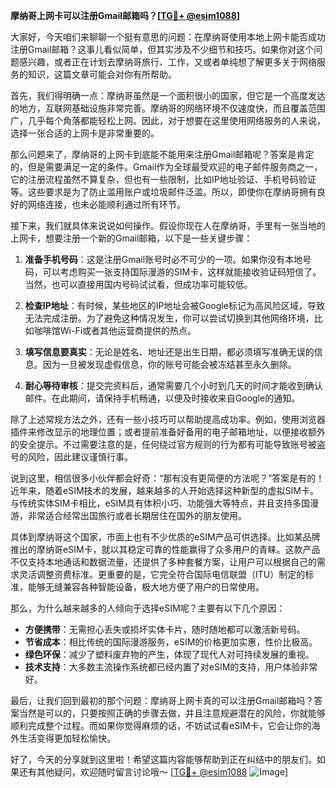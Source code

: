 **摩纳哥上网卡可以注册Gmail邮箱吗？[[TG💪+ @esim1088](https://t.me/s/esim1088)]**

大家好，今天咱们来聊聊一个挺有意思的问题：在摩纳哥使用本地上网卡能否成功注册Gmail邮箱？这事儿看似简单，但其实涉及不少细节和技巧。如果你对这个问题感兴趣，或者正在计划去摩纳哥旅行、工作，又或者单纯想了解更多关于网络服务的知识，这篇文章可能会对你有所帮助。

首先，我们得明确一点：摩纳哥虽然是一个面积很小的国家，但它是一个高度发达的地方，互联网基础设施非常完善。摩纳哥的网络环境不仅速度快，而且覆盖范围广，几乎每个角落都能轻松上网。因此，对于想要在这里使用网络服务的人来说，选择一张合适的上网卡是非常重要的。

那么问题来了，摩纳哥的上网卡到底能不能用来注册Gmail邮箱呢？答案是肯定的，但是需要满足一定的条件。Gmail作为全球最受欢迎的电子邮件服务商之一，它的注册流程虽然不算复杂，但也有一些限制，比如IP地址验证、手机号码验证等。这些要求是为了防止滥用账户或垃圾邮件泛滥。所以，即使你在摩纳哥拥有良好的网络连接，也未必能顺利通过所有环节。

接下来，我们就具体来说说如何操作。假设你现在人在摩纳哥，手里有一张当地的上网卡，想要注册一个新的Gmail邮箱，以下是一些关键步骤：

1. **准备手机号码**：这是注册Gmail账号时必不可少的一项。如果你没有本地号码，可以考虑购买一张支持国际漫游的SIM卡，这样就能接收验证码短信了。当然，也可以直接用国内号码试试看，但成功率可能较低。

2. **检查IP地址**：有时候，某些地区的IP地址会被Google标记为高风险区域，导致无法完成注册。为了避免这种情况发生，你可以尝试切换到其他网络环境，比如咖啡馆Wi-Fi或者其他运营商提供的热点。

3. **填写信息要真实**：无论是姓名、地址还是出生日期，都必须填写准确无误的信息。因为一旦被发现虚假信息，你的账号可能会被冻结甚至永久删除。

4. **耐心等待审核**：提交完资料后，通常需要几个小时到几天的时间才能收到确认邮件。在此期间，请保持手机畅通，以便及时接收来自Google的通知。

除了上述常规方法之外，还有一些小技巧可以帮助提高成功率。例如，使用浏览器插件来修改显示的地理位置；或者提前准备好备用的电子邮箱地址，以便接收额外的安全提示。不过需要注意的是，任何绕过官方规则的行为都有可能导致账号被盗号的风险，因此建议谨慎行事。

说到这里，相信很多小伙伴都会好奇：“那有没有更简便的方法呢？”答案是有的！近年来，随着eSIM技术的发展，越来越多的人开始选择这种新型的虚拟SIM卡。与传统实体SIM卡相比，eSIM具有体积小巧、功能强大等特点，并且支持多国漫游，非常适合经常出国旅行或者长期居住在国外的朋友使用。

具体到摩纳哥这个国家，市面上也有不少优质的eSIM产品可供选择。比如某品牌推出的摩纳哥eSIM卡，就以其稳定可靠的性能赢得了众多用户的青睐。这款产品不仅支持本地通话和数据流量，还提供了多种套餐方案，让用户可以根据自己的需求灵活调整资费标准。更重要的是，它完全符合国际电信联盟（ITU）制定的标准，能够无缝兼容各种智能设备，极大地方便了用户的日常使用。

那么，为什么越来越多的人倾向于选择eSIM呢？主要有以下几个原因：

- **方便携带**：无需担心丢失或损坏实体卡片，随时随地都可以激活新号码。
- **节省成本**：相比传统的国际漫游服务，eSIM的价格更加实惠，性价比极高。
- **绿色环保**：减少了塑料废弃物的产生，体现了现代人对可持续发展的重视。
- **技术支持**：大多数主流操作系统都已经内置了对eSIM的支持，用户体验非常好。

最后，让我们回到最初的那个问题：摩纳哥上网卡真的可以注册Gmail邮箱吗？答案当然是可以的，只要按照正确的步骤去做，并且注意规避潜在的风险，你就能够顺利完成整个过程。而如果你觉得麻烦的话，不妨试试看eSIM卡，它会让你的海外生活变得更加轻松愉快。

好了，今天的分享就到这里啦！希望这篇内容能够帮助到正在纠结中的朋友们。如果还有其他疑问，欢迎随时留言讨论哦～ [[TG💪+ @esim1088](https://t.me/s/esim1088) ![Image](https://i.postimg.cc/4NQfJmqS/Snipaste-2025-05-13-00-14-12.png)]